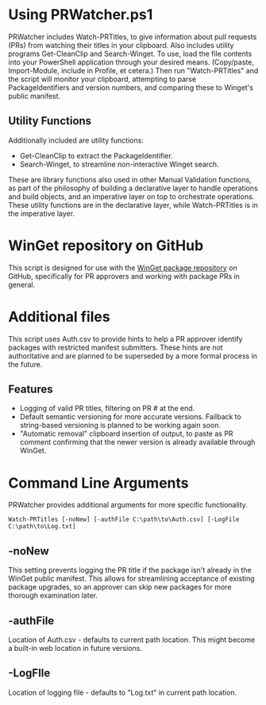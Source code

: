 # Using PRWatcher.ps1
PRWatcher includes Watch-PRTitles, to give information about pull requests (PRs) from watching their titles in your clipboard. Also includes utility programs Get-CleanClip and Search-Winget. To use, load the file contents into your PowerShell application through your desired means. (Copy/paste, Import-Module, include in Profile, et cetera.) Then run "Watch-PRTitles" and the script will monitor your clipboard, attempting to parse PackageIdentifiers and version numbers, and comparing these to Winget's public manifest.

## Utility Functions
Additionally included are utility functions:  
- Get-CleanClip to extract the PackageIdentifier. 
- Search-Winget, to streamline non-interactive Winget search. 

These are library functions also used in other Manual Validation functions, as part of the philosophy of building a declarative layer to handle operations and build objects, and an imperative layer on top to orchestrate operations. These utility functions are in the declarative layer, while Watch-PRTitles is in the imperative layer.

# WinGet repository on GitHub
This script is designed for use with the [WinGet package repository](https://github.com/microsoft/WinGet-pkgs) on GitHub, specifically for PR approvers and working with package PRs in general.

# Additional files
This script uses Auth.csv to provide hints to help a PR approver identify packages with restricted manifest submitters. These hints are not authoritative and are planned to be superseded by a more formal process in the future.

## Features
- Logging of valid PR titles, filtering on PR # at the end.
- Default semantic versioning for more accurate versions. Failback to string-based versioning is planned to be working again soon.
- "Automatic removal" clipboard insertion of output, to paste as PR comment confirming that the newer version is already available through WinGet.

# Command Line Arguments
PRWatcher provides additional arguments for more specific functionality. 

`Watch-PRTitles [-noNew] [-authFile C:\path\to\Auth.csv] [-LogFile C:\path\to\Log.txt]`

## -noNew
This setting prevents logging the PR title if the package isn't already in the WinGet public manifest. This allows for streamlining acceptance of existing package upgrades, so an approver can skip  new packages for more thorough examination later. 

## -authFile
Location of Auth.csv - defaults to current path location. This might become a built-in web location in future versions.

## -LogFIle
Location of logging file - defaults to "Log.txt" in current path location.

 


